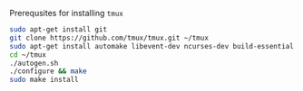 Prerequsites for installing `tmux` 

```bash
sudo apt-get install git
git clone https://github.com/tmux/tmux.git ~/tmux
sudo apt-get install automake libevent-dev ncurses-dev build-essential bison pkg-config
cd ~/tmux
./autogen.sh
./configure && make
sudo make install
```
